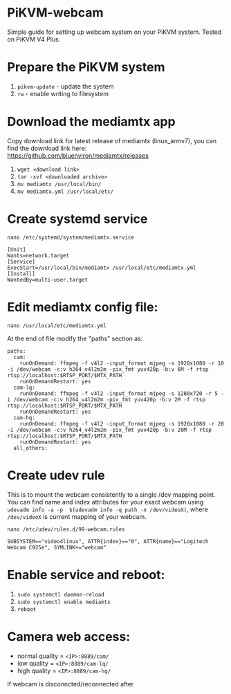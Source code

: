 # PiKVM-webcam
Simple guide for setting up webcam system on your PiKVM system. Tested on PiKVM V4 Plus.

# Prepare the PiKVM system

1. `pikvm-update` - update the system
1. `rw` - enable writing to filesystem

# Download the mediamtx app 

Copy download link for latest release of mediamtx (linux_armv7), you can find the download link here: https://github.com/bluenviron/mediamtx/releases

1. `wget <download link>`
1. `tar -xvf <downloaded archive>`
1. `mv mediamtx /usr/local/bin/`
1. `mv mediamtx.yml /usr/local/etc/`

# Create systemd service

`nano /etc/systemd/system/mediamtx.service`

```
[Unit]
Wants=network.target
[Service]
ExecStart=/usr/local/bin/mediamtx /usr/local/etc/mediamtx.yml
[Install]
WantedBy=multi-user.target
```

# Edit mediamtx config file:

`nano /usr/local/etc/mediamtx.yml`

At the end of file modify the "paths" section as:

```
paths:
  cam:
    runOnDemand: ffmpeg -f v4l2 -input_format mjpeg -s 1920x1080 -r 10 -i /dev/webcam -c:v h264_v4l2m2m -pix_fmt yuv420p -b:v 6M -f rtsp rtsp://localhost:$RTSP_PORT/$MTX_PATH
    runOnDemandRestart: yes
  cam-lq:
    runOnDemand: ffmpeg -f v4l2 -input_format mjpeg -s 1280x720 -r 5 -i /dev/webcam -c:v h264_v4l2m2m -pix_fmt yuv420p -b:v 2M -f rtsp rtsp://localhost:$RTSP_PORT/$MTX_PATH
    runOnDemandRestart: yes
  cam-hq:
    runOnDemand: ffmpeg -f v4l2 -input_format mjpeg -s 1920x1080 -r 20 -i /dev/webcam -c:v h264_v4l2m2m -pix_fmt yuv420p -b:v 20M -f rtsp rtsp://localhost:$RTSP_PORT/$MTX_PATH
    runOnDemandRestart: yes
  all_others:
```

# Create udev rule

This is to mount the webcam consistently to a single /dev mapping point. You can find name and index attributes for your exact webcam using `udevadm info -a -p  $(udevadm info -q path -n /dev/videoX)`, where `/dev/videoX` is current mapping of your webcam.

`nano /etc/udev/rules.d/99-webcam.rules`

```
SUBSYSTEM=="video4linux", ATTR{index}=="0", ATTR{name}=="Logitech Webcam C925e", SYMLINK+="webcam"
```

# Enable service and reboot:

1. `sudo systemctl daemon-reload`
1. `sudo systemctl enable mediamtx`
1. `reboot`

# Camera web access:

- normal quality = `<IP>:8889/cam/`
- low quality = `<IP>:8889/cam-lq/`
- high quality = `<IP>:8889/cam-hq/`

If webcam is disconncted/reconnected after 
